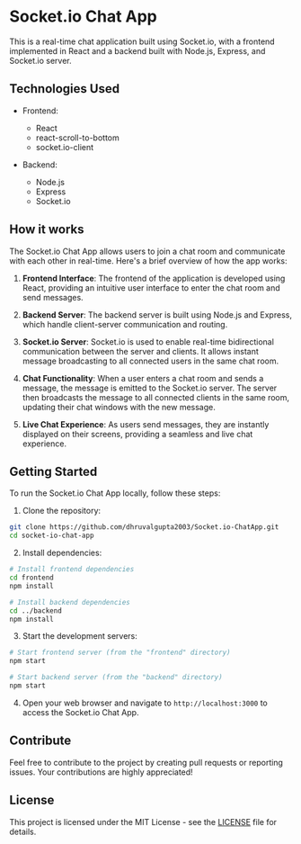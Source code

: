 # Socket.io Chat App

This is a real-time chat application built using Socket.io, with a frontend implemented in React and a backend built with Node.js, Express, and Socket.io server.

## Technologies Used

- Frontend:
  - React
  - react-scroll-to-bottom
  - socket.io-client

- Backend:
  - Node.js
  - Express
  - Socket.io
    

## How it works

The Socket.io Chat App allows users to join a chat room and communicate with each other in real-time. Here's a brief overview of how the app works:

1. **Frontend Interface**: The frontend of the application is developed using React, providing an intuitive user interface to enter the chat room and send messages.

2. **Backend Server**: The backend server is built using Node.js and Express, which handle client-server communication and routing.

3. **Socket.io Server**: Socket.io is used to enable real-time bidirectional communication between the server and clients. It allows instant message broadcasting to all connected users in the same chat room.

4. **Chat Functionality**: When a user enters a chat room and sends a message, the message is emitted to the Socket.io server. The server then broadcasts the message to all connected clients in the same room, updating their chat windows with the new message.

5. **Live Chat Experience**: As users send messages, they are instantly displayed on their screens, providing a seamless and live chat experience.

## Getting Started

To run the Socket.io Chat App locally, follow these steps:

1. Clone the repository:

```bash
git clone https://github.com/dhruvalgupta2003/Socket.io-ChatApp.git
cd socket-io-chat-app
```

2. Install dependencies:

```bash
# Install frontend dependencies
cd frontend
npm install

# Install backend dependencies
cd ../backend
npm install
```

3. Start the development servers:

```bash
# Start frontend server (from the "frontend" directory)
npm start

# Start backend server (from the "backend" directory)
npm start
```

4. Open your web browser and navigate to `http://localhost:3000` to access the Socket.io Chat App.

## Contribute

Feel free to contribute to the project by creating pull requests or reporting issues. Your contributions are highly appreciated!

## License

This project is licensed under the MIT License - see the [LICENSE](LICENSE) file for details.
